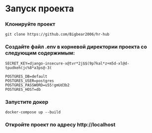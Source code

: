 # Запуск проекта

### Клонируйте проект
`git clone https://github.com/Bigbear2006/hr-hub`

### Создайте файл .env в корневой директории проекта со следующим содержимым:
```
SECRET_KEY=django-insecure-x@tvr*2j$$(9p7kal*z+m5d-xl@d-tpudkeh(jc%8*a3ps@-3(

POSTGRES_DB=default
POSTGRES_USER=postgres
POSTGRES_PASSWORD=u55!gmUd3b2
POSTGRES_HOST=db
```
### Запустите докер
```docker-compose up --build```

### Откройте проект по адресу http://localhost
